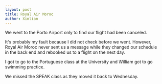 ```yaml
---
layout: post
title: Royal Air Moroc
author: Xinlian
---
```


We went to the Porto Airport only to find our flight had been canceled.

It's probably my fault because I did not check before we went.  However, Royal Air Moroc never sent us a message while they changed our schedule in the back end and rebooked us to a flight on the next day.

I got to go to the Portuguese class at the University and William got to go swimming practice.

We missed the SPEAK class as they moved it back to Wednesday.
